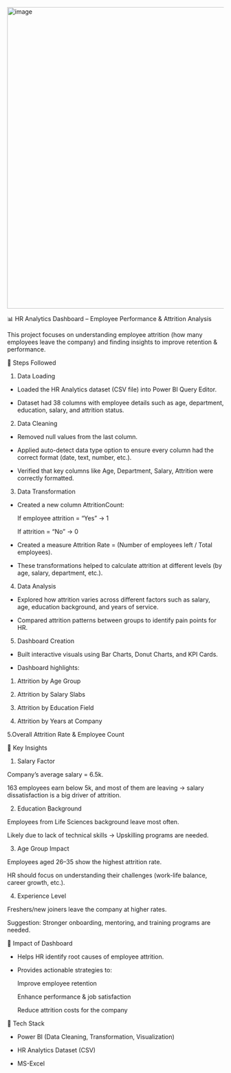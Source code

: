 
<img width="1240" height="700" alt="image" src="https://github.com/user-attachments/assets/af1fb16b-a1a5-4943-b868-c9736a019eec" />

📊 HR Analytics Dashboard – Employee Performance & Attrition Analysis

This project focuses on understanding employee attrition (how many employees leave the company) and finding insights to improve retention & performance.

🔹 Steps Followed
1. Data Loading

 - Loaded the HR Analytics dataset (CSV file) into Power BI Query Editor.

 - Dataset had 38 columns with employee details such as age, department, education, salary, and attrition status.

2. Data Cleaning

 - Removed null values from the last column.

 - Applied auto-detect data type option to ensure every column had the correct format (date, text, number, etc.).

 - Verified that key columns like Age, Department, Salary, Attrition were correctly formatted.

3. Data Transformation

 - Created a new column AttritionCount:

   If employee attrition = “Yes” → 1

   If attrition = “No” → 0

 - Created a measure Attrition Rate = (Number of employees left / Total employees).

 - These transformations helped to calculate attrition at different levels (by age, salary, department, etc.).

4. Data Analysis

 - Explored how attrition varies across different factors such as salary, age, education background, and years of service.

 - Compared attrition patterns between groups to identify pain points for HR.

5. Dashboard Creation

 - Built interactive visuals using Bar Charts, Donut Charts, and KPI Cards.

 - Dashboard highlights:

  1. Attrition by Age Group

  2. Attrition by Salary Slabs

  3. Attrition by Education Field

  4. Attrition by Years at Company

  5.Overall Attrition Rate & Employee Count


🔹 Key Insights

  1. Salary Factor

   Company’s average salary = 6.5k.

   163 employees earn below 5k, and most of them are leaving → salary dissatisfaction is a big driver of attrition.

  2. Education Background

   Employees from Life Sciences background leave most often.



   Likely due to lack of technical skills → Upskilling programs are needed.

  3. Age Group Impact

   Employees aged 26–35 show the highest attrition rate.

   HR should focus on understanding their challenges (work-life balance, career growth, etc.).

  4. Experience Level

   Freshers/new joiners leave the company at higher rates.

   Suggestion: Stronger onboarding, mentoring, and training programs are needed.


🔹 Impact of Dashboard

  - Helps HR identify root causes of employee attrition.

  - Provides actionable strategies to:

      Improve employee retention

      Enhance performance & job satisfaction

      Reduce attrition costs for the company

🔹 Tech Stack

  - Power BI (Data Cleaning, Transformation, Visualization)

  - HR Analytics Dataset (CSV)

  - MS-Excel
    
